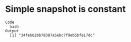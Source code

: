 # Simple snapshot is constant

    Code
      hash
    Output
      [1] "34feb62bb78387a5ebc7f9eb5bfe17dc"

